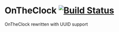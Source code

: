 # OnTheClock [![Build Status](https://travis-ci.org/JagSwag2014/OnTheClock.svg?branch=master)](https://travis-ci.org/JagSwag2014/OnTheClock)
OnTheClock rewritten with UUID support
